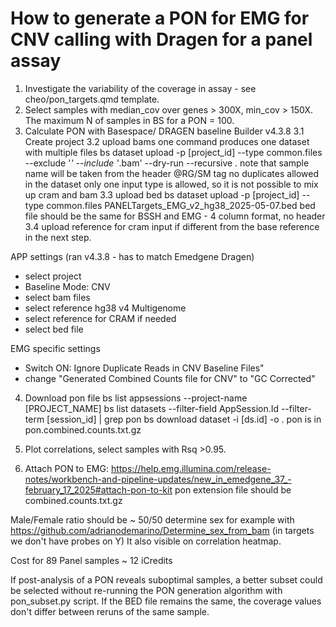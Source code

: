 # How to generate a PON for EMG for CNV calling with Dragen for a panel assay

1. Investigate the variability of the coverage in assay - see cheo/pon_targets.qmd template.
2. Select samples with median_cov over genes > 300X, min_cov > 150X. The maximum N of samples in BS for a PON = 100.
3. Calculate PON with Basespace/ DRAGEN baseline Builder v4.3.8
3.1 Create project
3.2 upload bams
one command produces one dataset with multiple files
bs dataset upload -p [project_id] --type common.files --exclude '*' --include '*.bam' --dry-run --recursive .
note that sample name will be taken from the header @RG/SM tag no duplicates allowed in the dataset
only one input type is allowed, so it is not possible to mix up cram and bam
3.3 upload bed
bs dataset upload -p [project_id] --type common.files PANELTargets_EMG_v2_hg38_2025-05-07.bed
bed file should be the same for BSSH and EMG - 4 column format, no header
3.4 upload reference for cram input if different from the base reference in the next step.

APP settings (ran v4.3.8 - has to match Emedgene Dragen)
- select project
- Baseline Mode: CNV
- select bam files
- select reference hg38 v4  Multigenome
- select reference for CRAM if needed
- select bed file

EMG specific settings
- Switch ON: Ignore Duplicate Reads in CNV Baseline Files"
- change "Generated Combined Counts file for CNV" to "GC Corrected"

4. Download pon file
bs list appsessions  --project-name [PROJECT_NAME]
bs list datasets  --filter-field AppSession.Id --filter-term [session_id] | grep pon
bs download dataset -i [ds.id] -o .
pon is in pon.combined.counts.txt.gz

5. Plot correlations, select samples with Rsq >0.95.

6. Attach PON to EMG:
https://help.emg.illumina.com/release-notes/workbench-and-pipeline-updates/new_in_emedgene_37_-february_17_2025#attach-pon-to-kit
pon extension file should be combined.counts.txt.gz

Male/Female ratio should be ~ 50/50
determine sex for example with https://github.com/adrianodemarino/Determine_sex_from_bam
(in targets we don't have probes on Y)
It also visible on correlation heatmap.

Cost for 89 Panel samples ~ 12 iCredits

If post-analysis of a PON reveals suboptimal samples, 
a better subset could be selected without re-running the PON generation algorithm with pon_subset.py script.
If the BED file remains the same, the coverage values don't differ between reruns of the same sample.
